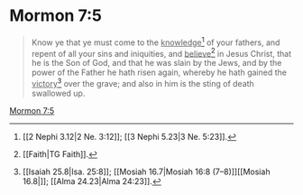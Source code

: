 # Mormon 7:5

> Know ye that ye must come to the <u>knowledge</u>[^a] of your fathers, and repent of all your sins and iniquities, and <u>believe</u>[^b] in Jesus Christ, that he is the Son of God, and that he was slain by the Jews, and by the power of the Father he hath risen again, whereby he hath gained the <u>victory</u>[^c] over the grave; and also in him is the sting of death swallowed up.

[Mormon 7:5](https://www.churchofjesuschrist.org/study/scriptures/bofm/morm/7?lang=eng&id=p5#p5)


[^a]: [[2 Nephi 3.12|2 Ne. 3:12]]; [[3 Nephi 5.23|3 Ne. 5:23]].  
[^b]: [[Faith|TG Faith]].  
[^c]: [[Isaiah 25.8|Isa. 25:8]]; [[Mosiah 16.7|Mosiah 16:8 (7–8)]][[Mosiah 16.8|]]; [[Alma 24.23|Alma 24:23]].  
